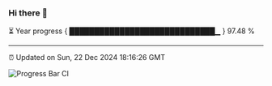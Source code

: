 ### Hi there 👋

⏳ Year progress { █████████████████████████████▁ } 97.48 %

---

⏰ Updated on Sun, 22 Dec 2024 18:16:26 GMT

![Progress Bar CI](https://github.com/liununu/liununu/workflows/Progress%20Bar%20CI/badge.svg)
